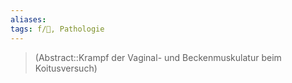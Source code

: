 ```yaml
---
aliases: 
tags: f/🦩, Pathologie
---
```

> (Abstract::Krampf der Vaginal- und Beckenmuskulatur beim Koitusversuch)